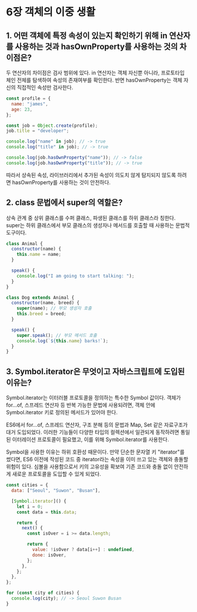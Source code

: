 # 6장 객체의 이중 생활

## 1. 어떤 객체에 특정 속성이 있는지 확인하기 위해 in 연산자를 사용하는 것과 hasOwnProperty를 사용하는 것의 차이점은?

두 연산자의 차이점은 검사 범위에 있다. in 연산자는 객체 자신뿐 아니라, 프로토타입 체인 전체를 탐색하여 속성의 존재여부를 확인한다. 반면 hasOwnProperty는 객체 자신의 직접적인 속성만 검사한다.

```js
const profile = {
  name: "james",
  age: 23,
};

const job = Object.create(profile);
job.title = "developer";

console.log("name" in job); // -> true
console.log("title" in job); // -> true

console.log(job.hasOwnProperty("name")); // -> false
console.log(job.hasOwnProperty("title")); // -> true
```

따라서 상속된 속성, 라이브러리에서 추가된 속성이 의도치 않게 탐지되지 않도록 하려면 hasOwnProperty를 사용하는 것이 안전하다.

## 2. class 문법에서 super의 역할은?

상속 관계 중 상위 클래스를 수퍼 클래스, 파생된 클래스를 하위 클래스라 칭한다. super는 하위 클래스에서 부모 클래스의 생성자나 메서드를 호출할 때 사용하는 문법적 도구이다.

```js
class Animal {
  constructor(name) {
    this.name = name;
  }

  speak() {
    console.log("I am going to start talking: ");
  }
}

class Dog extends Animal {
  constructor(name, breed) {
    super(name); // 부모 생성자 호출
    this.breed = breed;
  }

  speak() {
    super.speak(); // 부모 메서드 호출
    console.log(`${this.name} barks!`);
  }
}
```

## 3. Symbol.iterator은 무엇이고 자바스크립트에 도입된 이유는?

Symbol.iterator는 이터러블 프로토콜을 정의하는 특수한 Symbol 값이다. 객체가 for...of, 스프레드 연산자 등 반복 가능한 문법에 사용되려면, 객체 안에 Symbol.iterator 키로 정의된 메서드가 있어야 한다.

ES6에서 for...of, 스프레드 연산자, 구조 분해 등의 문법과 Map, Set 같은 자료구조가 대거 도입되었다. 이러한 기능들이 다양한 타입의 컬렉션에서 일관되게 동작하려면 통일된 이터레이션 프로토콜이 필요했고, 이를 위해 Symbol.iterator를 사용한다.

Symbol을 사용한 이유는 하위 호환성 때문이다. 만약 단순한 문자열 키 "iterator"를 썼다면, ES6 이전에 작성된 코드 중 iterator라는 속성을 이미 쓰고 있는 객체와 충돌할 위험이 있다. 심볼을 사용함으로서 키의 고유성을 확보여 기존 코드와 충돌 없이 안전하게 새로운 프로토콜을 도입할 수 있게 되었다.

```js
const cities = {
  data: ["Seoul", "Suwon", "Busan"],

  [Symbol.iterator]() {
    let i = 0;
    const data = this.data;

    return {
      next() {
        const isOver = i >= data.length;

        return {
          value: !isOver ? data[i++] : undefined,
          done: isOver,
        };
      },
    };
  },
};

for (const city of cities) {
  console.log(city); // -> Seoul Suwon Busan
}
```
